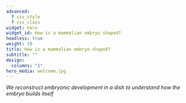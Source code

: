 ```yaml
---
advanced:
  ? css_style
  ? css_class
widget: hero
widget_id: How is a mammalian embryo shaped?
headless: true
weight: 10
title: How is a mammalian embryo shaped?
subtitle: ""
design:
  columns: "1"
hero_media: welcome.jpg
---
```

*We reconstruct embryonic development in a dish to understand how the embryo builds itself*